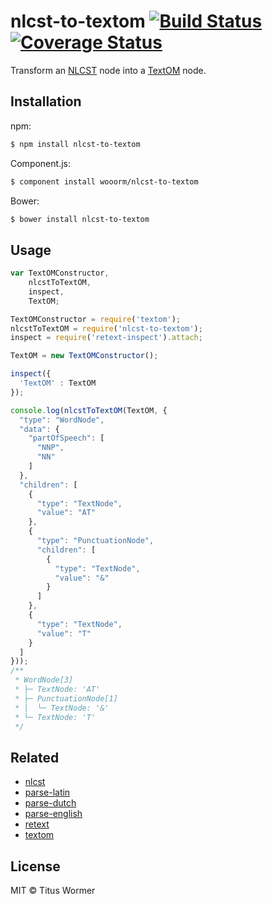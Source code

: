 # nlcst-to-textom [![Build Status](https://img.shields.io/travis/wooorm/nlcst-to-textom.svg)](https://travis-ci.org/wooorm/nlcst-to-textom) [![Coverage Status](https://img.shields.io/coveralls/wooorm/nlcst-to-textom.svg)](https://coveralls.io/r/wooorm/nlcst-to-textom?branch=master)

Transform an [NLCST](https://github.com/wooorm/nlcst) node into a [TextOM](https://github.com/wooorm/textom) node.

## Installation

npm:
```sh
$ npm install nlcst-to-textom
```

Component.js:
```sh
$ component install wooorm/nlcst-to-textom
```

Bower:
```sh
$ bower install nlcst-to-textom
```

## Usage

````js
var TextOMConstructor,
    nlcstToTextOM,
    inspect,
    TextOM;

TextOMConstructor = require('textom');
nlcstToTextOM = require('nlcst-to-textom');
inspect = require('retext-inspect').attach;

TextOM = new TextOMConstructor();

inspect({
  'TextOM' : TextOM
});

console.log(nlcstToTextOM(TextOM, {
  "type": "WordNode",
  "data": {
    "partOfSpeech": [
      "NNP",
      "NN"
    ]
  },
  "children": [
    {
      "type": "TextNode",
      "value": "AT"
    },
    {
      "type": "PunctuationNode",
      "children": [
        {
          "type": "TextNode",
          "value": "&"
        }
      ]
    },
    {
      "type": "TextNode",
      "value": "T"
    }
  ]
}));
/**
 * WordNode[3]
 * ├─ TextNode: 'AT'
 * ├─ PunctuationNode[1]
 * │  └─ TextNode: '&'
 * └─ TextNode: 'T'
 */
````

## Related

- [nlcst](https://github.com/wooorm/parse-nlcst)
- [parse-latin](https://github.com/wooorm/parse-latin)
- [parse-dutch](https://github.com/wooorm/parse-dutch)
- [parse-english](https://github.com/wooorm/parse-english)
- [retext](https://github.com/wooorm/retext)
- [textom](https://github.com/wooorm/textom)

## License

MIT © Titus Wormer
